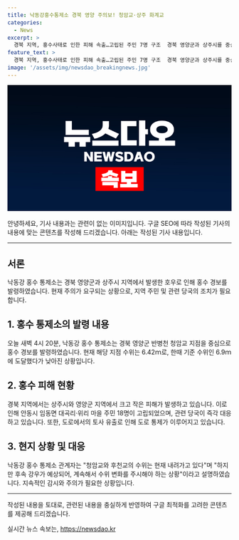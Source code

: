 ```yaml
---
title: 낙동강홍수통제소 경북 영양 주의보! 청암교·상주 화계교
categories:
  - News
excerpt: >
  경북 지역, 홍수사태로 인한 피해 속출…고립된 주민 7명 구조  경북 영양군과 상주시를 중심으로 홍수 피해가 연이어 발생하고 있는 가운데, 낙동강홍수통제소는 홍수 경보 상황을 발령하였다. 현재까지 18명이 고립되고 7명이 소방 당국에 의해 구조된 상황으로, 도로 토사 유출로 관계 당국이 도로를 통제 중이다. 관계자는 수위는 내려가고 있지만 후속 강우가 예상되어 계속 지켜봐야 한다고 설명했다. 현재까지 크고 작은 피해가 속출하고 있으며, 지역 주민들의 안전에 대한 우려가 높아지고 있다. #홍수 #주의보 #영양 #상주 #낙동강
feature_text: >
  경북 지역, 홍수사태로 인한 피해 속출…고립된 주민 7명 구조  경북 영양군과 상주시를 중심으로 홍수 피해가 연이어 발생하고 있는 가운데, 낙동강홍수통제소는 홍수 경보 상황을 발령하였다. 현재까지 18명이 고립되고 7명이 소방 당국에 의해 구조된 상황으로, 도로 토사 유출로 관계 당국이 도로를 통제 중이다. 관계자는 수위는 내려가고 있지만 후속 강우가 예상되어 계속 지켜봐야 한다고 설명했다. 현재까지 크고 작은 피해가 속출하고 있으며, 지역 주민들의 안전에 대한 우려가 높아지고 있다. #홍수 #주의보 #영양 #상주 #낙동강
image: '/assets/img/newsdao_breakingnews.jpg'
---
```


<p><img src="/assets/img/newsdao_breakingnews.jpg" alt="firstkoreanews 속보" /></p>

<p>안녕하세요, 기사 내용과는 관련이 없는 이미지입니다. 구글 SEO에 따라 작성된 기사의 내용에 맞는 콘텐츠를 작성해 드리겠습니다. 아래는 작성된 기사 내용입니다. </p>

<hr />

<h2 data-ke-size="size26">서론</h2>

<p data-ke-size="size16">낙동강 홍수 통제소는 경북 영양군과 상주시 지역에서 발생한 호우로 인해 홍수 경보를 발령하였습니다. 현재 주의가 요구되는 상황으로, 지역 주민 및 관련 당국의 조치가 필요합니다.</p>

<h2 data-ke-size="size26">1. 홍수 통제소의 발령 내용</h2>

<p data-ke-size="size16">오늘 새벽 4시 20분, 낙동강 홍수 통제소는 경북 영양군 반병천 청암교 지점을 중심으로 홍수 경보를 발령하였습니다. 현재 해당 지점 수위는 6.42ｍ로, 한때 기준 수위인 6.9ｍ에 도달했다가 낮아진 상황입니다.</p>

<h2 data-ke-size="size26">2. 홍수 피해 현황</h2>

<p data-ke-size="size16">경북 지역에서는 상주시와 영양군 지역에서 크고 작은 피해가 발생하고 있습니다. 이로 인해 안동시 임동면 대곡리·위리 마을 주민 18명이 고립되었으며, 관련 당국이 즉각 대응하고 있습니다. 또한, 도로에서의 토사 유출로 인해 도로 통제가 이루어지고 있습니다.</p>

<h2 data-ke-size="size26">3. 현지 상황 및 대응</h2>

<p data-ke-size="size16">낙동강 홍수 통제소 관계자는 "청암교와 후천교의 수위는 현재 내려가고 있다"며 "하지만 후속 강우가 예상되어, 계속해서 수위 변화를 주시해야 하는 상황"이라고 설명하였습니다. 지속적인 감시와 주의가 필요한 상황입니다.</p>

<hr />

<p>작성된 내용을 토대로, 관련된 내용을 충실하게 반영하여 구글 최적화를 고려한 콘텐츠를 제공해 드리겠습니다.</p>
실시간 뉴스 속보는, <a href="https://newsdao.kr" rel="dofollow">https://newsdao.kr</a>



